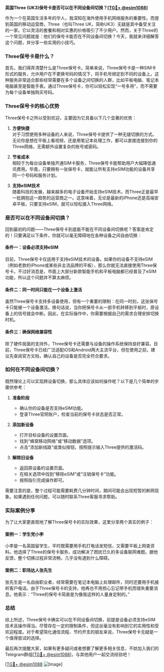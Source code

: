 **英国Three (UK3)保号卡是否可以在不同设备间切换？[[TG💪+ @esim1088](https://t.me/s/esim1088)]**

作为一个在英国生活多年的华人，我深知在海外使用手机网络服务的重要性。而提到英国的移动运营商，Three（也叫Three UK，简称UK3）无疑是其中备受关注的一家。它以灵活的套餐和相对实惠的价格吸引了不少用户。然而，关于Three的一个常见问题就是：他们的保号卡能否在不同设备间切换？今天，我就来详细解答这个问题，并分享一些实用的小技巧。

### Three保号卡是什么？

首先，我们得弄清楚什么是Three保号卡。简单来说，Three保号卡是一种SIM卡形式的服务，允许用户在不更换号码的情况下，将手机号绑定到不同的设备上。这种服务非常适合那些经常需要在多个设备之间切换的人群，比如平板电脑、笔记本电脑甚至是智能手表。通过Three保号卡，你可以轻松实现“一号多用”，而不需要为每个设备单独购买号码。

### Three保号卡的核心优势

Three保号卡之所以受到欢迎，主要因为它具备以下几个显著的优势：

1. **方便快捷**  
   对于习惯使用多种设备的人来说，Three保号卡提供了一种无缝切换的方式。无论你是想在平板上看视频，还是用笔记本处理工作，都可以直接连接到你的Three网络，无需额外设置复杂的账号或密码。

2. **节省成本**  
   相较于为每台设备单独开通SIM卡服务，Three保号卡能帮助用户大幅降低通讯费用。毕竟，只要拥有一张保号卡，就能让所有支持eSIM功能的设备共享同一个号码和服务计划。

3. **支持eSIM技术**  
   随着科技的发展，越来越多的电子设备开始支持eSIM技术。而Three正是最早一批拥抱这一趋势的运营商之一。这意味着，无论是最新的iPhone还是高端安卓平板，只要支持eSIM，就可以轻松接入Three网络。

### 是否可以在不同设备间切换？

回到最初的问题——Three保号卡到底能不能在不同设备间切换呢？答案是肯定的！只要满足以下条件，你就可以毫无障碍地在各种设备之间自由切换：

#### 条件一：设备必须支持eSIM
目前，Three保号卡仅适用于支持eSIM技术的设备。如果你的设备不支持eSIM（例如老款的iPhone或某些非主流品牌的平板），那么你就无法直接使用Three保号卡。不过好消息是，市面上大部分新款智能手机和平板电脑都已经普及了eSIM功能，所以这个问题并不算太麻烦。

#### 条件二：同一时间只能在一个设备上激活
虽然Three保号卡支持多设备使用，但有一个重要的限制：在同一时刻，这张保号卡只能被一个设备激活。换句话说，当你把保号卡从一部手机转移到平板时，原设备上的信号就会中断。因此，在实际操作中，你需要根据自己的需求合理安排切换时机。

#### 条件三：确保网络兼容性
除了硬件层面的支持外，Three保号卡还需要与设备的操作系统保持良好兼容。目前，Three保号卡已经广泛适配iOS和Android两大主流平台，但在使用之前，建议先查阅官方文档，确认自己的设备是否完全符合要求。

### 如何在不同设备间切换？

既然理论上可以实现跨设备切换，那么具体应该如何操作呢？以下是几个简单的步骤供参考：

1. **准备阶段**
   - 确认你的设备是否支持eSIM功能。
   - 登录Three官网账户，检查当前的保号卡状态是否正常。

2. **添加新设备**
   - 打开目标设备的设置页面。
   - 找到“蜂窝移动网络”或“移动数据”选项。
   - 点击“添加新线路”或类似按钮，按照提示输入Three提供的激活码。

3. **解除旧设备**
   - 返回原设备的设置页面。
   - 在相关选项中找到“移除eSIM”或“注销保号卡”功能。
   - 按照指引完成操作即可。

需要注意的是，整个过程可能需要耗费几分钟时间，期间可能会出现短暂的断网现象。如果遇到任何问题，可以随时联系Three客服寻求帮助。

### 实际案例分享

为了让大家更直观地了解Three保号卡的实际效果，这里分享两个真实的例子：

#### 案例一：学生党小李
小李是一名英国留学生，平时既需要用手机打电话发短信，又需要平板上网查资料。他选择了Three的保号卡服务，成功解决了困扰已久的多设备联网难题。据他反馈，整个切换过程非常流畅，几乎没有遇到什么障碍。

#### 案例二：职场达人张先生
张先生是一名自由职业者，经常需要在笔记本电脑上处理邮件，同时还要用手机接听客户电话。由于Three保号卡的支持，他再也不用担心忘记带手机而错失重要消息。他表示：“Three的保号卡简直是为像我这样的人量身定制的。”

### 总结

综上所述，Three保号卡确实可以在不同设备间切换，前提是设备必须支持eSIM技术且操作得当。尽管存在一定的限制条件，但这丝毫没有影响到它的实用性和受欢迎程度。对于希望简化通信流程、节约开支的朋友来说，Three保号卡无疑是一个值得尝试的选择。

最后再次提醒大家，如果有更多疑问或者想要了解更多相关信息，不妨加入我们的Telegram群组[[TG💪+ @esim1088](https://t.me/s/esim1088)]，与其他用户一起交流经验吧！

[[TG💪+ @esim1088](https://t.me/s/esim1088) ![Image](https://i.postimg.cc/4NQfJmqS/Snipaste-2025-05-13-00-14-12.png)]